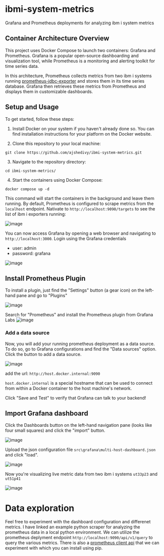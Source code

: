 # ibmi-system-metrics
Grafana and Prometheus deployments for analyzing ibm i system metrics

## Container Architecture Overview

This project uses Docker Compose to launch two containers: Grafana and Prometheus. Grafana is a popular open-source dashboarding and visualization tool, while Prometheus is a monitoring and alerting toolkit for time series data.

In this architecture, Prometheus collects metrics from two ibm i systems running [prometheus-jdbc-exporter](https://github.com/ThePrez/prometheus-exporter-jdbc) and stores them in its time series database. Grafana then retrieves these metrics from Prometheus and displays them in customizable dashboards.

## Setup and Usage

To get started, follow these steps:

1. Install Docker on your system if you haven't already done so. You can find installation instructions for your platform on the Docker website.

2. Clone this repository to your local machine:

```
git clone https://github.com/ajshedivy/ibmi-system-metrics.git
```
3. Navigate to the repository directory:

```
cd ibmi-system-metrics/
```

4. Start the containers using Docker Compose:

```
docker compose up -d
```

This command will start the containers in the background and leave them running. By default, Prometheus is configured to scrape metrics from the `localhost` endpoint. Nativate to `http://localhost:9090/targets` to see the list of ibm i exporters running:

![image](https://user-images.githubusercontent.com/50843283/227840352-4d903228-f34d-4931-8f93-f84b9f66bc2f.png)

You can now access Grafana by opening a web browser and navigating to `http://localhost:3000`. Login using the Grafana credentials
- user: admin
- password: grafana

![image](https://user-images.githubusercontent.com/50843283/227840931-5053cb8e-74dd-4055-a883-85d2a71076ca.png)




 ## Install Prometheus Plugin
 
To install a plugin, just find the "Settings" button (a gear icon) on the left-hand pane and go to "Plugins"

![image](https://user-images.githubusercontent.com/50843283/227841054-c4458679-c8d5-4d54-b532-66919caabc92.png)

Search for "Prometheus" and install the Prometheus plugin from Grafana Labs
![image](https://user-images.githubusercontent.com/50843283/227841228-04cf87bf-1a7d-4211-8874-11b081c61976.png)

### Add a data source
Now, you will add your running prometheus deployment as a data source. To do so, go to Grafana configurations and find the "Data sources" option. Click the button to add a data source.

![image](https://user-images.githubusercontent.com/50843283/227841406-8a623b27-b06d-4f4f-b9b4-3b52bb1e142e.png)

add the url: `http://host.docker.internal:9090`

`host.docker.internal` is a special hostname that can be used to connect from within a Docker container to the host machine's network.

Click "Save and Test" to verify that Grafana can talk to your backend!

## Import Grafana dashboard

Click the Dashboards button on the left-hand navigation pane (looks like four small squares) and click the "import" button.

![image](https://user-images.githubusercontent.com/50843283/227841894-a6da8267-87c5-4460-9f77-ad49b6fd79ad.png)

Upload the json configuration file `src\grafana\multi-host-dashboard.json` and click "load".

![image](https://user-images.githubusercontent.com/50843283/227842155-c10b0d6f-65db-4af1-ae2f-3b330cfb7fee.png)

Now you're visualizing live metric data from two ibm i systems `ut33p23` and `ut51p41`

![image](https://user-images.githubusercontent.com/50843283/227842360-5de315f0-fde1-4733-ba64-b16b74ebb92d.png)

# Data exploration

Feel free to experiment with the dashboard configuration and differenet metrics. I have linked an example python scraper for analyzing the prometheus data in a local python environment. We can utilize the prometheus deplyment endpoint `http://localhost:9090/api/v1/query` to query the various metrics. There is also a [prometheus client api](https://pypi.org/project/prometheus-api-client/) that we can experiment with which you can install using pip. 














